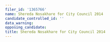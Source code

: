 ```yaml
---
filer_id: '1365766'
name: Shereda Nosakhare for City Council 2014
candidate_controlled_id: ''
data_warning: 
opposing_candidate: 
title: Shereda Nosakhare for City Council 2014
---
```

